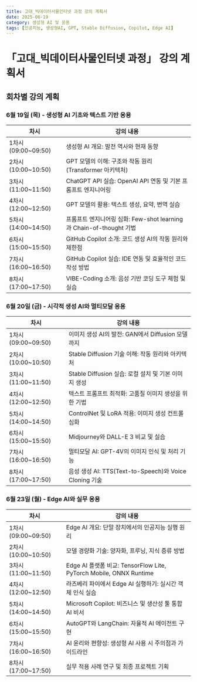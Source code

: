 ```yaml
---
title: 고대_빅데이터사물인터넷 과정 강의 계획서
date: 2025-06-19
category: 생성형 AI 및 응용
tags: [인공지능, 생성형AI, GPT, Stable Diffusion, Copilot, Edge AI]
---
```


# 「고대_빅데이터사물인터넷 과정」 강의 계획서

## 회차별 강의 계획

### 6월 19일 (목) - 생성형 AI 기초와 텍스트 기반 응용

| 차시                | 강의 내용                                                           |
| ------------------- | ------------------------------------------------------------------- |
| 1차시 (09:00~09:50) | 생성형 AI 개요: 발전 역사와 현재 동향                               |
| 2차시 (10:00~10:50) | GPT 모델의 이해: 구조와 작동 원리 (Transformer 아키텍처)            |
| 3차시 (11:00~11:50) | ChatGPT API 실습: OpenAI API 연동 및 기본 프롬프트 엔지니어링       |
| 4차시 (12:00~12:50) | GPT 모델의 활용: 텍스트 생성, 요약, 번역 실습                       |
| 5차시 (14:00~14:50) | 프롬프트 엔지니어링 심화: Few-shot learning과 Chain-of-thought 기법 |
| 6차시 (15:00~15:50) | GitHub Copilot 소개: 코드 생성 AI의 작동 원리와 제한점              |
| 7차시 (16:00~16:50) | GitHub Copilot 실습: IDE 연동 및 효율적인 코드 작성 방법            |
| 8차시 (17:00~17:50) | VIBE-Coding 소개: 음성 기반 코딩 도구 체험 및 실습                  |

### 6월 20일 (금) - 시각적 생성 AI와 멀티모달 응용

| 차시                | 강의 내용                                              |
| ------------------- | ------------------------------------------------------ |
| 1차시 (09:00~09:50) | 이미지 생성 AI의 발전: GAN에서 Diffusion 모델까지      |
| 2차시 (10:00~10:50) | Stable Diffusion 기술 이해: 작동 원리와 아키텍처       |
| 3차시 (11:00~11:50) | Stable Diffusion 실습: 로컬 설치 및 기본 이미지 생성   |
| 4차시 (12:00~12:50) | 텍스트 프롬프트 최적화: 고품질 이미지 생성을 위한 기법 |
| 5차시 (14:00~14:50) | ControlNet 및 LoRA 적용: 이미지 생성 컨트롤 심화       |
| 6차시 (15:00~15:50) | Midjourney와 DALL-E 3 비교 및 실습                     |
| 7차시 (16:00~16:50) | 멀티모달 AI: GPT-4V의 이미지 인식 및 처리 기능         |
| 8차시 (17:00~17:50) | 음성 생성 AI: TTS(Text-to-Speech)와 Voice Cloning 기술 |

### 6월 23일 (월) - Edge AI와 실무 응용

| 차시                | 강의 내용                                                          |
| ------------------- | ------------------------------------------------------------------ |
| 1차시 (09:00~09:50) | Edge AI 개요: 단말 장치에서의 인공지능 실행 원리                   |
| 2차시 (10:00~10:50) | 모델 경량화 기술: 양자화, 프루닝, 지식 증류 방법                   |
| 3차시 (11:00~11:50) | Edge AI 플랫폼 비교: TensorFlow Lite, PyTorch Mobile, ONNX Runtime |
| 4차시 (12:00~12:50) | 라즈베리 파이에서 Edge AI 실행하기: 실시간 객체 인식 실습          |
| 5차시 (14:00~14:50) | Microsoft Copilot: 비즈니스 및 생산성 툴 통합 AI 비서              |
| 6차시 (15:00~15:50) | AutoGPT와 LangChain: 자율적 AI 에이전트 구현                       |
| 7차시 (16:00~16:50) | AI 윤리와 편향성: 생성형 AI 사용 시 주의점과 가이드라인            |
| 8차시 (17:00~17:50) | 실무 적용 사례 연구 및 최종 프로젝트 기획                          |
